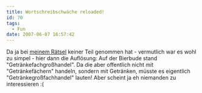 ```yaml
---
title: Wortschreibschwäche reloaded!
id: 70
tags:
  - Fun
date: 2007-06-07 16:57:42
---
```


Da ja bei [meinem Rätsel](https://fabse.net/blog/2007/05/31/wortschreibschwche/) keiner Teil genommen hat - vermutlich war es wohl zu simpel - hier dann die Auflösung: Auf der Bierbude stand "Getränkefachgroßhandel". Da die aber offentlich nicht mit "Getränkefächern" handeln, sondern mit Getränken, müsste es eigentlich "Getränkegroßfachhandel" lauten! Aber scheint ja eh&nbsp;niemanden zu interessieren :(